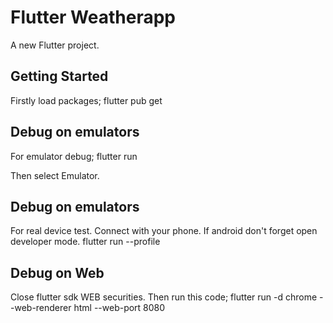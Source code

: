 # Flutter Weatherapp

A new Flutter project.

## Getting Started

Firstly load packages;
        flutter pub get

## Debug on emulators
For emulator debug;
        flutter run

Then select Emulator.


## Debug on emulators
For real device test. Connect with your phone. If android don't forget open developer mode.
        flutter run --profile


## Debug on Web
Close flutter sdk WEB securities. Then run this code;
        flutter run -d chrome --web-renderer html --web-port 8080
